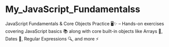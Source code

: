 # My_JavaScript_Fundamentalss
JavaScript Fundamentals &amp; Core Objects Practice 🖥️✨ – Hands-on exercises covering JavaScript basics 📚 along with core built-in objects like Arrays 📂, Dates 📅, Regular Expressions 🔍, and more ⚡
